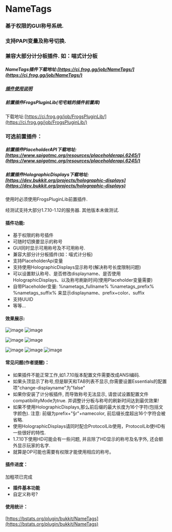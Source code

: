 # NameTags
### 基于权限的GUI称号系统.
### 支持PAPI变量及称号切换.
### 兼容大部分计分板插件. 如：喵式计分板

##### NameTags插件下载地址:[https://ci.frog.gg/job/NameTags/](https://ci.frog.gg/job/NameTags/)

##### [插件使用说明](https://github.com/geekfrog/NameTags/wiki/NameTags-%E4%BD%BF%E7%94%A8%E8%AF%B4%E6%98%8E)
##### 前置插件FrogsPluginLib(宅宅蛙的插件前置库)
下载地址:[https://ci.frog.gg/job/FrogsPluginLib/](https://ci.frog.gg/job/FrogsPluginLib/)

### 可选前置插件：
##### 前置插件PlaceholderAPI下载地址:[https://www.spigotmc.org/resources/placeholderapi.6245/](https://www.spigotmc.org/resources/placeholderapi.6245/)
##### 前置插件HolographicDisplays下载地址:[https://dev.bukkit.org/projects/holographic-displays](https://dev.bukkit.org/projects/holographic-displays)

使用时必须使用FrogsPluginLib前置插件.

经测试支持大部分1.7.10-1.12的服务器. 其他版本未做测试.

#### 插件功能: 
- 基于权限的称号插件
- 可随时切换要显示的称号
- GUI同时显示可用称号及不可用称号.
- 兼容大部分计分板插件(如：喵式计分板)
- 支持PlaceholderApi变量
- 支持使用HolographicDisplays显示称号(解决称号长度限制问题)
- 可以设置默认称号、是否修改displayname、是否使用HolographicDisplays、以及称号刷新时间(使用Placeholder变量需要)
- 自带Placeholder变量: %nametags_fullname% %nametags_prefix% %nametags_suffix% 来显示displayname、prefix+color、suffix
- 支持UUID
- 等等...

#### 效果展示: 
![image](http://i.imgur.com/9YwMopS.jpg)
![image](http://i.imgur.com//E3SNYNj.jpg)

![image](http://i.imgur.com/zRAOpFf.jpg)
![image](http://i.imgur.com/tP66jxF.jpg)

![image](http://i.imgur.com/FGxa96D.jpg)
![image](http://i.imgur.com/ovCir3l.jpg)
![image](http://i.imgur.com/1oel29B.jpg)

#### 常见问题(作者提醒)：
- 如果插件不能正常工作,如1.7.10版本配置文件需要改成ANSI编码.
- 如果头顶显示了称号,但是聊天和TAB列表不显示,你需要设置Essentials的配置项"change-displayname"为"false"
- 如果你安装了计分板插件, 而导致称号无法显示, 请尝试设置配置文件compatibilityMode为true. 并调整计分板与称号的刷新时间达到最优效果!
- 如果不使用HolographicDisplays,那么前后缀的最大长度为16个字符(包括文字颜色). 注意: 前缀为prefix+"§r"+namecolor, 前后缀长度超出16个字符会被省略.
- 使用HolographicDisplays请同时配合ProtocolLib使用，ProtocolLib使HD有一些很好的特性.
- 1.7.10下使用HD可能会有一些问题, 并且除了HD显示的称号及名字外, 还会额外显示玩家的名字.
- 就算是OP可能也需要有权限才能使用相应的称号。

#### 插件进度：

加粗项已完成

- **插件基本功能**
- 自定义称号?

#### 使用统计：
[https://bstats.org/plugin/bukkit/NameTags](https://bstats.org/plugin/bukkit/NameTags)

